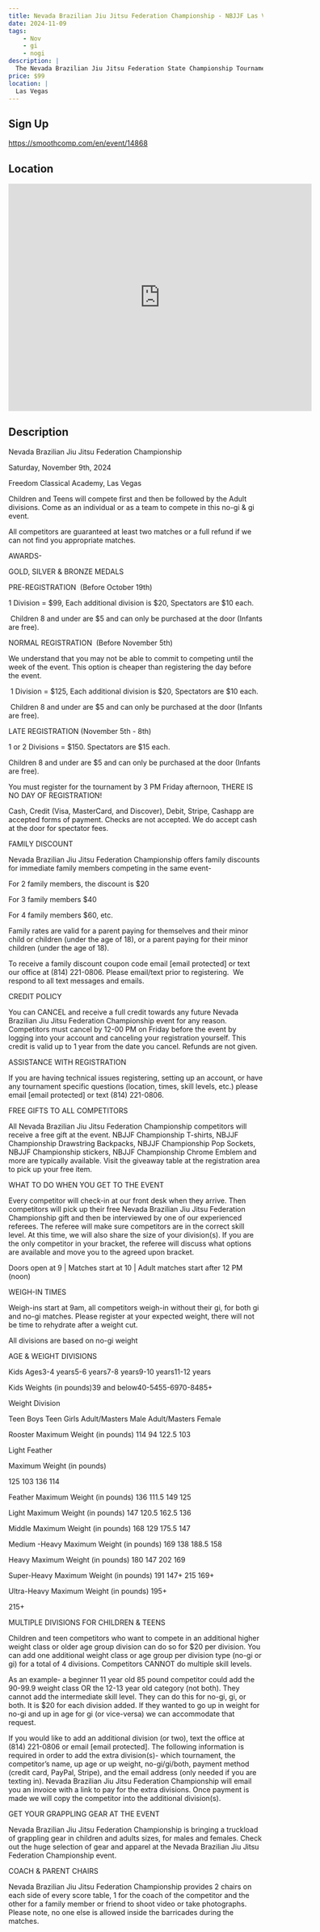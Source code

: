 ```yaml
---
title: Nevada Brazilian Jiu Jitsu Federation Championship - NBJJF Las Vegas 2024
date: 2024-11-09
tags:
    - Nov
    - gi 
    - nogi 
description: |
  The Nevada Brazilian Jiu Jitsu Federation State Championship Tournament
price: $99
location: |
  Las Vegas
---
```

## Sign Up
https://smoothcomp.com/en/event/14868

## Location
<iframe src="https://www.google.com/maps/embed?pb=!1m18!1m12!1m3!1d12345.6789!2d-115.1316822!3d36.2605905!2m3!1f0!2f0!3f0!3m2!1i1024!2i768!4f13.1!3m3!1m2!1s0x0%3A0x0!2z36.2605905!5e0!3m2!1sen!2sus!4v1234567890" width="600" height="450" style="border:0;" allowfullscreen="" loading="lazy"></iframe>

## Description
Nevada Brazilian Jiu Jitsu Federation Championship


Saturday, November 9th, 2024


Freedom Classical Academy, Las Vegas


Children and Teens will compete first and then be followed by the Adult divisions. Come as an individual or as a team to compete in this no-gi & gi event.


All competitors are guaranteed at least two matches or a full refund if we can not find you appropriate matches.


AWARDS-


GOLD, SILVER & BRONZE MEDALS    


PRE-REGISTRATION  (Before October 19th)


1 Division = $99, Each additional division is $20, Spectators are $10 each.


 Children 8 and under are $5 and can only be purchased at the door (Infants are free).


NORMAL REGISTRATION  (Before November 5th)


We understand that you may not be able to commit to competing until the week of the event. This option is cheaper than registering the day before the event.


 1 Division = $125, Each additional division is $20, Spectators are $10 each.


 Children 8 and under are $5 and can only be purchased at the door (Infants are free).


LATE REGISTRATION (November 5th - 8th)  


1 or 2 Divisions = $150. Spectators are $15 each.


Children 8 and under are $5 and can only be purchased at the door (Infants are free).


You must register for the tournament by 3 PM Friday afternoon, THERE IS NO DAY OF REGISTRATION!


Cash, Credit (Visa, MasterCard, and Discover), Debit, Stripe, Cashapp are accepted forms of payment. Checks are not accepted. We do accept cash at the door for spectator fees.


FAMILY DISCOUNT


Nevada Brazilian Jiu Jitsu Federation Championship offers family discounts for immediate family members competing in the same event-


For 2 family members, the discount is $20


For 3 family members $40


For 4 family members $60, etc.


Family rates are valid for a parent paying for themselves and their minor child or children (under the age of 18), or a parent paying for their minor children (under the age of 18).


To receive a family discount coupon code email [email protected] or text our office at (814) 221-0806. Please email/text prior to registering.  We respond to all text messages and emails.


CREDIT POLICY


You can CANCEL and receive a full credit towards any future Nevada Brazilian Jiu Jitsu Federation Championship event for any reason. Competitors must cancel by 12-00 PM on Friday before the event by logging into your account and canceling your registration yourself. This credit is valid up to 1 year from the date you cancel. Refunds are not given.


ASSISTANCE WITH REGISTRATION


If you are having technical issues registering, setting up an account, or have any tournament specific questions (location, times, skill levels, etc.) please email [email protected] or text (814) 221-0806.


FREE GIFTS TO ALL COMPETITORS


All Nevada Brazilian Jiu Jitsu Federation Championship competitors will receive a free gift at the event. NBJJF Championship T-shirts, NBJJF Championship Drawstring Backpacks, NBJJF Championship Pop Sockets, NBJJF Championship stickers, NBJJF Championship Chrome Emblem and more are typically available. Visit the giveaway table at the registration area to pick up your free item. 


WHAT TO DO WHEN YOU GET TO THE EVENT


Every competitor will check-in at our front desk when they arrive. Then competitors will pick up their free Nevada Brazilian Jiu Jitsu Federation Championship gift and then be interviewed by one of our experienced referees. The referee will make sure competitors are in the correct skill level. At this time, we will also share the size of your division(s). If you are the only competitor in your bracket, the referee will discuss what options are available and move you to the agreed upon bracket.


Doors open at 9 | Matches start at 10 | Adult matches start after 12 PM (noon)


WEIGH-IN TIMES


Weigh-ins start at 9am, all competitors weigh-in without their gi, for both gi and no-gi matches. Please register at your expected weight, there will not be time to rehydrate after a weight cut.


All divisions are based on no-gi weight


AGE & WEIGHT DIVISIONS


Kids Ages3-4 years5-6 years7-8 years9-10 years11-12 years


Kids Weights (in pounds)39 and below40-5455-6970-8485+




Weight Division

Teen Boys
Teen Girls
Adult/Masters Male
Adult/Masters Female


Rooster
Maximum Weight (in pounds)
114
94
122.5
103


Light Feather

Maximum Weight (in pounds)

125
103
136
114


Feather
Maximum Weight (in pounds)
136
111.5
149
125


Light
Maximum Weight (in pounds)
147
120.5
162.5
136


Middle
Maximum Weight (in pounds)
168
129
175.5
147


Medium -Heavy
Maximum Weight (in pounds)
169
138
188.5
158


Heavy
Maximum Weight (in pounds)
180
147
202
169


Super-Heavy
Maximum Weight (in pounds)
191
147+
215
169+


Ultra-Heavy
Maximum Weight (in pounds)
195+

215+





MULTIPLE DIVISIONS FOR CHILDREN & TEENS


Children and teen competitors who want to compete in an additional higher weight class or older age group division can do so for $20 per division. You can add one additional weight class or age group per division type (no-gi or gi) for a total of 4 divisions. Competitors CANNOT do multiple skill levels.


As an example- a beginner 11 year old 85 pound competitor could add the 90-99.9 weight class OR the 12-13 year old category (not both). They cannot add the intermediate skill level. They can do this for no-gi, gi, or both. It is $20 for each division added. If they wanted to go up in weight for no-gi and up in age for gi (or vice-versa) we can accommodate that request.


If you would like to add an additional division (or two), text the office at (814) 221-0806 or email [email protected]. The following information is required in order to add the extra division(s)- which tournament, the competitor’s name, up age or up weight, no-gi/gi/both, payment method (credit card, PayPal, Stripe), and the email address (only needed if you are texting in). Nevada Brazilian Jiu Jitsu Federation Championship will email you an invoice with a link to pay for the extra divisions. Once payment is made we will copy the competitor into the additional division(s).


GET YOUR GRAPPLING GEAR AT THE EVENT


Nevada Brazilian Jiu Jitsu Federation Championship is bringing a truckload of grappling gear in children and adults sizes, for males and females. Check out the huge selection of gear and apparel at the Nevada Brazilian Jiu Jitsu Federation Championship event.


COACH & PARENT CHAIRS 


Nevada Brazilian Jiu Jitsu Federation Championship provides 2 chairs on each side of every score table, 1 for the coach of the competitor and the other for a family member or friend to shoot video or take photographs. Please note, no one else is allowed inside the barricades during the matches.